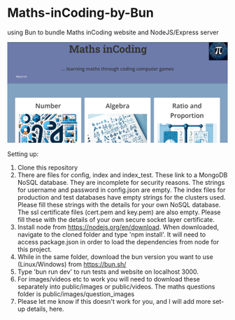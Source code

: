 # Maths-inCoding-by-Bun
using Bun to bundle Maths inCoding website and NodeJS/Express server


![](https://github.com/tobyStone/Maths-inCoding-by-Bun/blob/main/gif_folder/landing_page.PNG)



Setting up:

1) Clone this repository
2) There are files for config, index and index_test. These link to a MongoDB NoSQL database. They are incomplete for security reasons. The strings for username and password in config.json are empty. The index files for production and test databases have empty strings for the clusters used. Please fill these strings with the details for your own NoSQL database. The ssl certificate files (cert.pem and key.pem) are also empty. Please fill these with the details of your own secure socket layer certificate.
3) Install node from https://nodejs.org/en/download. When downloaded, navigate to the cloned folder and type 'npm install'. It will need to access package.json in order to load the dependencies from node for this project.
4) While in the same folder, download the bun version you want to use (Linux/Windows) from https://bun.sh/
5) Type 'bun run dev' to run tests and website on localhost 3000.
6) For images/videos etc to work you will need to download these separately into public/images or public/videos. The maths questions folder is public/images/question_images
7) Please let me know if this doesn't work for you, and I will add more set-up details, here.
